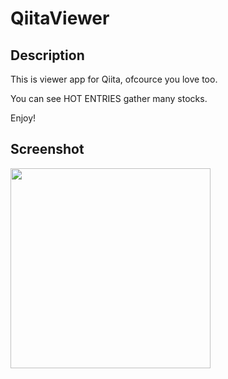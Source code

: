 # QiitaViewer

## Description

This is viewer app for Qiita, ofcource you love too.

You can see HOT ENTRIES gather many stocks.

Enjoy!

## Screenshot

<img src="https://qiita-image-store.s3.amazonaws.com/0/48274/a43118a7-a902-6dad-2c0b-0e9c7c5714ab.png" width="320" />
